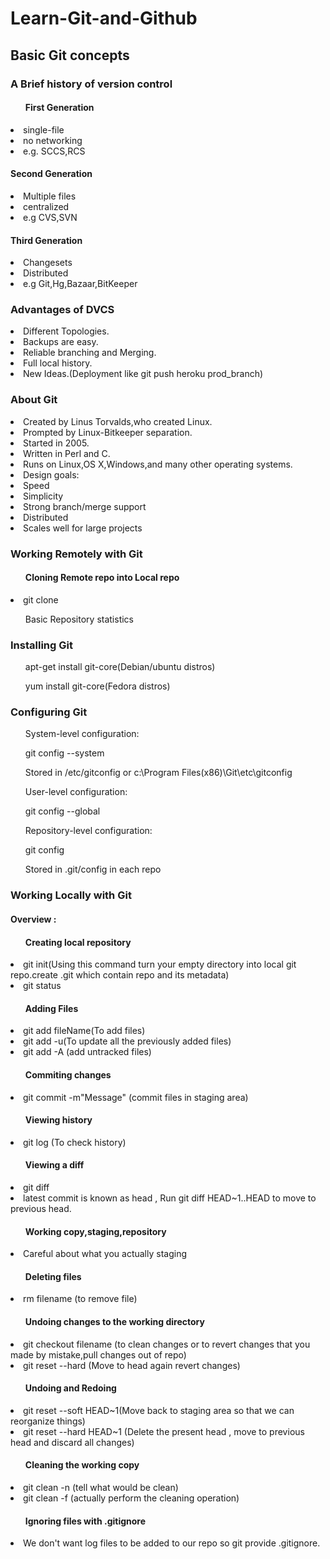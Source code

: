 
<h1> Learn-Git-and-Github</h1>
<h2> Basic Git concepts</h2>

<h3> A Brief history of version control</h3>
<ul><h4>First Generation</h4></ul>
<li>single-file</li>
<li>no networking</li>
<li>e.g. SCCS,RCS</li>

<h4>Second Generation</h4>
<li>Multiple files</li>
<li>centralized</li>
<li>e.g CVS,SVN</li>

<h4>Third Generation</h4>
<li>Changesets</li>
<li>Distributed</li>
<li>e.g Git,Hg,Bazaar,BitKeeper</li>

<h3>Advantages of DVCS</h3>
<li>Different Topologies.</li>
<li>Backups are easy.</li>
<li>Reliable branching and Merging.</li>
<li>Full local history.</li>
<li>New Ideas.(Deployment like git push heroku prod_branch)</li>

<h3>About Git</h3>
<li>Created by Linus Torvalds,who created Linux.</li>
<li>Prompted by Linux-Bitkeeper separation.</li>
<li>Started in 2005.</li>
<li>Written in Perl and C.</li>
<li>Runs on Linux,OS X,Windows,and many other operating systems.</li>
<li>Design goals:</li>
<li>Speed</li>
<li>Simplicity</li>
<li>Strong branch/merge support</li>
<li>Distributed</li>
<li>Scales well for large projects</li>

<h3> Working Remotely with Git</h3>
<ul><h4> Cloning Remote repo into Local repo</h4></ul>
<li>git clone <repo link></li>
  <ul>Basic Repository statistics</ul>


<h3>Installing Git</h3>
<ul>apt-get install git-core(Debian/ubuntu distros)</ul>
<ul>yum install git-core(Fedora distros)</ul>

<h3>Configuring Git</h3>
<ul>System-level configuration:</ul>
<ul>git config --system</ul>
<ul>Stored in /etc/gitconfig or c:\Program Files(x86)\Git\etc\gitconfig</ul>

<ul>User-level configuration:</ul>
<ul>git config --global</ul>

<ul>Repository-level configuration:</ul>
<ul>git config</ul>
<ul>Stored in .git/config in each repo</ul>

<h3>Working Locally with Git</h3>
<h4> Overview : </h4>

<ul><h4>Creating local repository</h4></ul>
<li>git init(Using this command turn your empty directory into local git repo.create .git which contain repo and its metadata)</li>
<li>git status</li>

<ul><h4>Adding Files</h4></ul>
<li>git add fileName(To add files)</li>
<li>git add -u(To update all the previously added files)</li>
<li>git add -A (add untracked files)</li>

<ul><h4>Commiting changes</h4></ul>
<li>git commit -m"Message" (commit files in staging area)</li>

<ul><h4>Viewing history</h4></ul>
<li>git log (To check history)</li>

<ul><h4>Viewing a diff</h4></ul>
<li>git diff</li>
<li> latest commit is known as head ,
Run git diff HEAD~1..HEAD to move to previous head.</li>

<ul><h4>Working copy,staging,repository</h4></ul>
<li>Careful about what you actually staging</li>

<ul><h4>Deleting files</h4></ul>
<li>rm filename (to remove file)</li>

<ul><h4>Undoing changes to the working directory</h4></ul>
<li>git checkout filename (to clean changes or to revert changes that you made by mistake,pull changes out of repo) </li>
<li>git reset --hard (Move to head again revert changes) </li>

<ul><h4>Undoing and Redoing</h4></ul>
<li>git reset --soft HEAD~1(Move back to staging area so that we can reorganize things)</li>
<li>git reset --hard HEAD~1 (Delete the present head , move to previous head and discard all changes)</li>

<ul><h4>Cleaning the working copy</h4></ul>
<li> git clean -n (tell what would be clean)</li>
<li> git clean -f (actually perform the cleaning operation)</li>

<ul><h4>Ignoring files with .gitignore</h4></ul>
<li>We don't want log files to be added to our repo so git provide .gitignore.</li>













